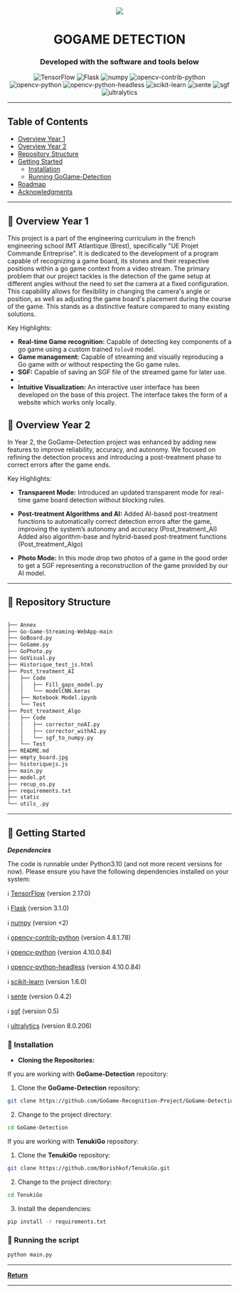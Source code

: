 <div align="center">
    <img src="static/GoStreamLogoTitleRight.png">
    <h1>GOGAME DETECTION</h1>

<h3>Developed with the software and tools below</h3>
<p align="center">
    <img src="https://img.shields.io/badge/TensorFlow-2.17.0-FF6F00?style=flat-square&logo=TensorFlow&logoColor=white" alt="TensorFlow" />
    <img src="https://img.shields.io/badge/Flask-3.1.0-000000?style=flat-square&logo=Flask&logoColor=white" alt="Flask" />
    <img src="https://img.shields.io/badge/numpy-<2-013243?style=flat-square&logo=numpy&logoColor=white" alt="numpy" />
    <img src="https://img.shields.io/badge/opencv--contrib--python-4.8.1.78-blue?style=flat-square&logo=opencv" alt="opencv-contrib-python" />
    <img src="https://img.shields.io/badge/opencv--python-4.10.0.84-blue?style=flat-square&logo=opencv" alt="opencv-python" />
    <img src="https://img.shields.io/badge/opencv--python--headless-4.10.0.84-blue?style=flat-square&logo=opencv" alt="opencv-python-headless" />
    <img src="https://img.shields.io/badge/scikit--learn-1.6.0-orange?style=flat-square&logo=scikit-learn" alt="scikit-learn" />
    <img src="https://img.shields.io/badge/sente-0.4.2-yellow?style=flat-square&logoColor=white" alt="sente" />
    <img src="https://img.shields.io/badge/sgf-0.5-yellow?style=flat-square&logoColor=white" alt="sgf" />
    <img src="https://img.shields.io/badge/ultralytics-8.0.206-brightgreen?style=flat-square&logoColor=white" alt="ultralytics" />
</p>
</div>

---

## Table of Contents
- [Overview Year 1](#-overview-year-1)
- [Overview Year 2](#-overview-year-2)
- [Repository Structure](#repository-structure)
- [Getting Started](#getting-started)
    - [Installation](#installation)
    - [Running GoGame-Detection](#running-gogame-detection)
- [Roadmap](#roadmap)
- [Acknowledgments](#acknowledgments)


---


## 📍 Overview Year 1

This project is a part of the engineering curriculum in the french engineering school IMT Atlantique (Brest), specifically "UE Projet Commande Entreprise".
It is dedicated to the development of a program capable of recognizing a game board, its stones and their respective positions within a go game context from a video stream.
The primary problem that our project tackles is the detection of the game setup at different angles without the need to set the camera at a fixed configuration. This capability allows for flexibility in changing the camera's angle or position, as well as adjusting the game board's placement during the course of the game. This stands as a distinctive feature compared to many existing solutions.


Key Highlights:
- **Real-time Game recognition:** Capable of detecting key components of a go game using a custom trained `Yolov8` model.
- **Game management:** Capable of streaming and visually reproducing a Go game with or without respecting the Go game rules.
- **SGF:** Capable of saving an SGF file of the streamed game for later use. 
- .
- **Intuitive Visualization:** An interactive user interface has been developed on the base of this project. The interface takes the form of a website which works only locally.

## 📍 Overview Year 2

In Year 2, the GoGame-Detection project was enhanced by adding new features to improve reliability, accuracy, and autonomy. We focused on refining the detection process and introducing a post-treatment phase to correct errors after the game ends.

Key Highlights:
- **Transparent Mode:**
Introduced an updated transparent mode for real-time game board detection without blocking rules.

- **Post-treatment Algorithms and AI:**
Added AI-based post-treatment functions to automatically correct detection errors after the game, improving the system’s autonomy and accuracy (Post_treatment_AI)
Added also algorithm-base and hybrid-based post-treatment functions
(Post_treatment_Algo)

- **Photo Mode:**
In this mode drop two photos of a game in the good order to get a SGF representing a reconstruction of
the game provided by our AI model.

---

## 📂 Repository Structure

```sh

├── Annex
├── Go-Game-Streaming-WebApp-main
├── GoBoard.py
├── GoGame.py
├── GoPhoto.py
├── GoVisual.py
├── Historique_test_js.html
├── Post_treatment_AI
│   ├── Code
│   │   ├── Fill_gaps_model.py
│   │   └── modelCNN.keras
│   ├── Notebook Model.ipynb
│   └── Test
├── Post_treatment_Algo
│   ├── Code
│   │   ├── corrector_noAI.py
│   │   ├── corrector_withAI.py
│   │   └── sgf_to_numpy.py
│   └── Test
├── README.md
├── empty_board.jpg
├── historiquejs.js
├── main.py
├── model.pt
├── recup_os.py
├── requirements.txt
├── static
└── utils_.py

```

---

## 🚀 Getting Started

***Dependencies***

The code is runnable under Python3.10 (and not more recent versions for now).
Please ensure you have the following dependencies installed on your system:

ℹ️ [TensorFlow](https://pypi.org/project/tensorflow/) (version 2.17.0)

ℹ️ [Flask](https://pypi.org/project/Flask/) (version 3.1.0)

ℹ️ [numpy](https://pypi.org/project/numpy/) (version <2)

ℹ️ [opencv-contrib-python](https://pypi.org/project/opencv-contrib-python/) (version 4.8.1.78)

ℹ️ [opencv-python](https://pypi.org/project/opencv-python/) (version 4.10.0.84)

ℹ️ [opencv-python-headless](https://pypi.org/project/opencv-python-headless/) (version 4.10.0.84)

ℹ️ [scikit-learn](https://scikit-learn.org/stable/install.html) (version 1.6.0)

ℹ️ [sente](https://pypi.org/project/sente/) (version 0.4.2)

ℹ️ [sgf](https://pypi.org/project/sgf/) (version 0.5)

ℹ️ [ultralytics](https://pypi.org/project/ultralytics/) (version 8.0.206)

### 🔧 Installation

- **Cloning the Repositories:**

If you are working with **GoGame-Detection** repository:

1. Clone the **GoGame-Detection** repository:
```sh
git clone https://github.com/GoGame-Recognition-Project/GoGame-Detection.git
```

2. Change to the project directory:
```sh
cd GoGame-Detection
```    

If you are working with **TenukiGo** repository:

1. Clone the **TenukiGo** repository:
```sh
git clone https://github.com/Borishkof/TenukiGo.git
```

2. Change to the project directory:
```sh
cd TenukiGo
```    


3. Install the dependencies:
```sh
pip install -r requirements.txt
```


### 🤖 Running the script

```sh
python main.py
```

---


[**Return**](#Top)

---
